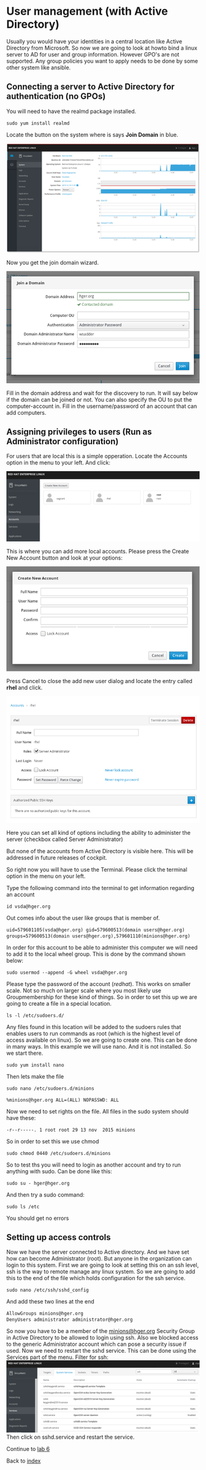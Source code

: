 # User management (with Active Directory)

Usually you would have your identities in a central location like Active Directory from Microsoft. So now we are going to look at howto bind a linux server to AD for user and group information. However GPO's are not supported. Any group policies you want to apply needs to be done by some other system like ansible.

## Connecting a server to Active Directory for authentication (no GPOs)

You will need to have the realmd package installed.  

```
sudo yum install realmd
```


Locate the button on the system where is says **Join Domain** in blue.

![system user interface of cockpit](images/interface_system.png)

Now you get the join domain wizard. 

![join domain wizard](images/joindomain.png)

Fill in the domain address and wait for the discovery to run. It will say below if the domain can be joined or not. You can also specify the OU to put the computer-account in. Fill in the username/password of an account that can add computers.

## Assigning privileges to users (Run as Administrator configuration)

For users that are local this is a simple opperation. Locate the Accounts option in the menu to your left. And click:

![accounts interface of cockpit](images/accounts.png)

This is where you can add more local accounts. Please press the Create New Account button and look at your options:

![rhel account options](images/createaccount.png)

Press Cancel to close the add new user dialog and locate the entry called **rhel** and click.

![rhel account options](images/accountrhel.png)

Here you can set all kind of options including the ability to administer the server (checkbox called Server Administrator)

But none of the accounts from Active Directory is visible here. This will be addressed in future releases of cockpit.

So right now you will have to use the Terminal. Please click the terminal option in the menu on your left.

Type the following command into the terminal to get information regarding an account

```
id vsda@hger.org
```
Out comes info about the user like groups that is member of.
```
uid=579601105(vsda@hger.org) gid=579600513(domain users@hger.org) groups=579600513(domain users@hger.org),579601110(minions@hger.org)
```
In order for this account to be able to administer this computer we will need to add it to the local wheel group. This is done by the command shown below:
```
sudo usermod --append -G wheel vsda@hger.org
```
Please type the password of the account (*redhat*). This works on smaller scale. Not so much on larger scale where you most likely use Groupmembership for these kind of things. So in order to set this up we are going to create a file in a special location. 
```
ls -l /etc/sudoers.d/
```
Any files found in this location will be added to the sudoers rules that enables users to run commands as root (which is the highest level of access available on linux). So we are going to create one. This can be done in many ways. In this example we will use nano. And it is not installed. So we start there. 
```
sudo yum install nano
```
Then lets make the file
```
sudo nano /etc/sudoers.d/minions
```
```
%minions@hger.org ALL=(ALL) NOPASSWD: ALL
```
Now we need to set rights on the file. All files in the sudo system should have these:
```
-r--r-----. 1 root root 29 13 nov  2015 minions
```
So in order to set this we use chmod
```
sudo chmod 0440 /etc/sudoers.d/minions
```
So to test ths you will need to login as another account and try to run anything with sudo. Can be done like this:
```
sudo su - hger@hger.org
```
And then try a sudo command:
```
sudo ls /etc
```
You should get no errors

## Setting up access controls

Now we have the server connected to Active directory. And we have set how can become Administrator (root). But anyone in the organization can login to this system. First we are going to look at setting this on an ssh level, ssh is the way to remote manage any linux system. So we are going to add this to the end of the file which holds configuration for the ssh service.
```
sudo nano /etc/ssh/sshd_config
```
And add these two lines at the end
```
AllowGroups minions@hger.org
DenyUsers administrator administrator@hger.org
```
So now you have to be a member of the minions@hger.org Security Group in Active Directory to be allowed to login using ssh. Also we blocked access to the generic Administrator account which can pose a security issue if used.
Now we need to restart the sshd service. This can be done using the Services part of the menu.
Filter for ssh:
![restart sshd service](images/sshdservview.png)
Then click on sshd.service and restart the service.


Continue to [lab 6](content/lab6.md)

Back to [index](../README.md)